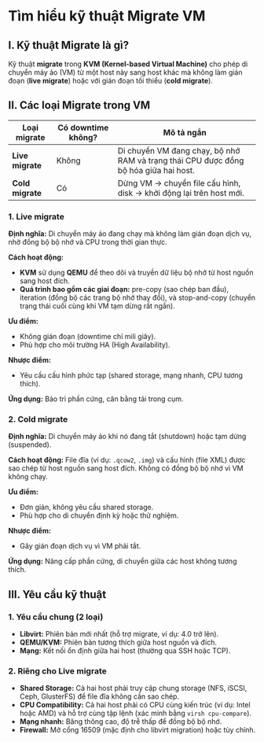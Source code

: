 # Tìm hiểu kỹ thuật Migrate VM

## I. Kỹ thuật Migrate là gì?

Kỹ thuật **migrate** trong **KVM (Kernel-based Virtual Machine)** cho phép di chuyển máy ảo (VM) từ một host này sang host khác mà không làm gián đoạn (**live migrate**) hoặc với gián đoạn tối thiểu (**cold migrate**).

## II. Các loại Migrate trong VM

| Loại migrate | Có downtime không? | Mô tả ngắn |
|--------------|--------------------|------------|
| **Live migrate** | Không | Di chuyển VM đang chạy, bộ nhớ RAM và trạng thái CPU được đồng bộ hóa giữa hai host. |
| **Cold migrate** | Có | Dừng VM → chuyển file cấu hình, disk → khởi động lại trên host mới. |

### 1. Live migrate

**Định nghĩa:** Di chuyển máy ảo đang chạy mà không làm gián đoạn dịch vụ, nhờ đồng bộ bộ nhớ và CPU trong thời gian thực.

**Cách hoạt động:**

- **KVM** sử dụng **QEMU** để theo dõi và truyền dữ liệu bộ nhớ từ host nguồn sang host đích.
- **Quá trình bao gồm các giai đoạn:** pre-copy (sao chép ban đầu), iteration (đồng bộ các trang bộ nhớ thay đổi), và stop-and-copy (chuyển trạng thái cuối cùng khi VM tạm dừng rất ngắn).

**Ưu điểm:**

- Không gián đoạn (downtime chỉ mili giây).
- Phù hợp cho môi trường HA (High Availability).

**Nhược điểm:**

- Yêu cầu cấu hình phức tạp (shared storage, mạng nhanh, CPU tương thích).

**Ứng dụng:** Bảo trì phần cứng, cân bằng tải trong cụm.

### 2. Cold migrate

**Định nghĩa:** Di chuyển máy ảo khi nó đang tắt (shutdown) hoặc tạm dừng (suspended).

**Cách hoạt động:** File đĩa (ví dụ: `.qcow2`, `.img`) và cấu hình (file XML) được sao chép từ host nguồn sang host đích. Không có đồng bộ bộ nhớ vì VM không chạy.

**Ưu điểm:**

- Đơn giản, không yêu cầu shared storage.
- Phù hợp cho di chuyển định kỳ hoặc thử nghiệm.

**Nhược điểm:**

- Gây gián đoạn dịch vụ vì VM phải tắt.

**Ứng dụng:** Nâng cấp phần cứng, di chuyển giữa các host không tương thích.

## III. Yêu cầu kỹ thuật

### 1. Yêu cầu chung (2 loại)

- **Libvirt:** Phiên bản mới nhất (hỗ trợ migrate, ví dụ: 4.0 trở lên).
- **QEMU/KVM:** Phiên bản tương thích giữa host nguồn và đích.
- **Mạng:** Kết nối ổn định giữa hai host (thường qua SSH hoặc TCP).

### 2. Riêng cho Live migrate

- **Shared Storage:** Cả hai host phải truy cập chung storage (NFS, iSCSI, Ceph, GlusterFS) để file đĩa không cần sao chép.
- **CPU Compatibility:** Cả hai host phải có CPU cùng kiến trúc (ví dụ: Intel hoặc AMD) và hỗ trợ cùng tập lệnh (xác minh bằng `virsh cpu-compare`).
- **Mạng nhanh:** Băng thông cao, độ trễ thấp để đồng bộ bộ nhớ.
- **Firewall:** Mở cổng 16509 (mặc định cho libvirt migration) hoặc tùy chỉnh.
